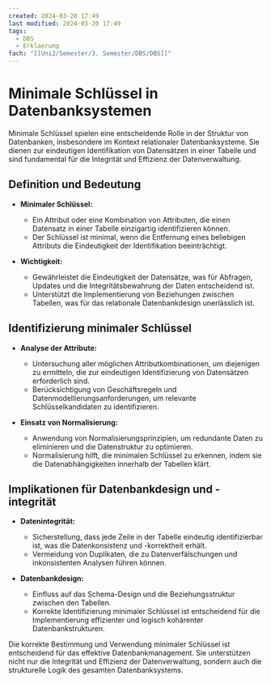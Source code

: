 ```yaml
---
created: 2024-03-20 17:49
last modified: 2024-03-20 17:49
tags:
  - DBS
  - Erklaerung
fach: "[[Uni2/Semester/3. Semester/DBS/DBS]]"
---
```

# Minimale Schlüssel in Datenbanksystemen

Minimale Schlüssel spielen eine entscheidende Rolle in der Struktur von Datenbanken, insbesondere im Kontext relationaler Datenbanksysteme. Sie dienen zur eindeutigen Identifikation von Datensätzen in einer Tabelle und sind fundamental für die Integrität und Effizienz der Datenverwaltung.

## Definition und Bedeutung

- **Minimaler Schlüssel:**
  - Ein Attribut oder eine Kombination von Attributen, die einen Datensatz in einer Tabelle einzigartig identifizieren können.
  - Der Schlüssel ist minimal, wenn die Entfernung eines beliebigen Attributs die Eindeutigkeit der Identifikation beeinträchtigt.

- **Wichtigkeit:**
  - Gewährleistet die Eindeutigkeit der Datensätze, was für Abfragen, Updates und die Integritätsbewahrung der Daten entscheidend ist.
  - Unterstützt die Implementierung von Beziehungen zwischen Tabellen, was für das relationale Datenbankdesign unerlässlich ist.

## Identifizierung minimaler Schlüssel

- **Analyse der Attribute:**
  - Untersuchung aller möglichen Attributkombinationen, um diejenigen zu ermitteln, die zur eindeutigen Identifizierung von Datensätzen erforderlich sind.
  - Berücksichtigung von Geschäftsregeln und Datenmodellierungsanforderungen, um relevante Schlüsselkandidaten zu identifizieren.

- **Einsatz von Normalisierung:**
  - Anwendung von Normalisierungsprinzipien, um redundante Daten zu eliminieren und die Datenstruktur zu optimieren.
  - Normalisierung hilft, die minimalen Schlüssel zu erkennen, indem sie die Datenabhängigkeiten innerhalb der Tabellen klärt.

## Implikationen für Datenbankdesign und -integrität

- **Datenintegrität:**
  - Sicherstellung, dass jede Zeile in der Tabelle eindeutig identifizierbar ist, was die Datenkonsistenz und -korrektheit erhält.
  - Vermeidung von Duplikaten, die zu Datenverfälschungen und inkonsistenten Analysen führen können.

- **Datenbankdesign:**
  - Einfluss auf das Schema-Design und die Beziehungsstruktur zwischen den Tabellen.
  - Korrekte Identifizierung minimaler Schlüssel ist entscheidend für die Implementierung effizienter und logisch kohärenter Datenbankstrukturen.

Die korrekte Bestimmung und Verwendung minimaler Schlüssel ist entscheidend für das effektive Datenbankmanagement. Sie unterstützen nicht nur die Integrität und Effizienz der Datenverwaltung, sondern auch die strukturelle Logik des gesamten Datenbanksystems.
